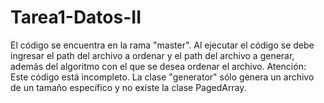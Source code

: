 # Tarea1-Datos-II
El código se encuentra en la rama "master".
Al ejecutar el código se debe ingresar el path del archivo a ordenar y el path del archivo a generar, además del algoritmo con el que se desea ordenar el archivo.
Atención: Este código está incompleto. La clase "generator" sólo genera un archivo de un tamaño específico y no existe la clase PagedArray.

